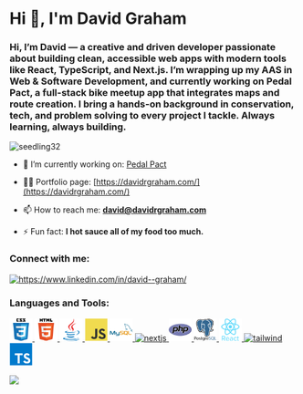<h1 align="left">Hi 👋, I'm David Graham</h1>
<h3 align="left">Hi, I’m David — a creative and driven developer passionate about building clean, accessible web apps with modern tools like React, TypeScript, and Next.js. I’m wrapping up my AAS in Web & Software Development, and currently working on Pedal Pact, a full-stack bike meetup app that integrates maps and route creation. I bring a hands-on background in conservation, tech, and problem solving to every project I tackle. Always learning, always building.</h3>

<p align="left"> <img src="https://komarev.com/ghpvc/?username=seedling32&label=Profile%20views&color=0e75b6&style=flat" alt="seedling32" /> </p>

- 🔭 I’m currently working on: [Pedal Pact](https://pedal-pact-seven.vercel.app/)

- 👨‍💻 Portfolio page: [https://davidrgraham.com/](https://davidrgraham.com/)

- 📫 How to reach me: **david@davidrgraham.com**

- ⚡ Fun fact: **I hot sauce all of my food too much.**

<h3 align="left">Connect with me:</h3>
<p align="left">
<a href="https://linkedin.com/in/https://www.linkedin.com/in/david--graham/" target="blank"><img align="center" src="https://raw.githubusercontent.com/rahuldkjain/github-profile-readme-generator/master/src/images/icons/Social/linked-in-alt.svg" alt="https://www.linkedin.com/in/david--graham/" height="30" width="40" /></a>
</p>

<h3 align="left">Languages and Tools:</h3>
<p align="left"> <a href="https://www.w3schools.com/css/" target="_blank" rel="noreferrer"> <img src="https://raw.githubusercontent.com/devicons/devicon/master/icons/css3/css3-original-wordmark.svg" alt="css3" width="40" height="40"/> </a> <a href="https://www.w3.org/html/" target="_blank" rel="noreferrer"> <img src="https://raw.githubusercontent.com/devicons/devicon/master/icons/html5/html5-original-wordmark.svg" alt="html5" width="40" height="40"/> </a> <a href="https://www.java.com" target="_blank" rel="noreferrer"> <img src="https://raw.githubusercontent.com/devicons/devicon/master/icons/java/java-original.svg" alt="java" width="40" height="40"/> </a> <a href="https://developer.mozilla.org/en-US/docs/Web/JavaScript" target="_blank" rel="noreferrer"> <img src="https://raw.githubusercontent.com/devicons/devicon/master/icons/javascript/javascript-original.svg" alt="javascript" width="40" height="40"/> </a> <a href="https://www.mysql.com/" target="_blank" rel="noreferrer"> <img src="https://raw.githubusercontent.com/devicons/devicon/master/icons/mysql/mysql-original-wordmark.svg" alt="mysql" width="40" height="40"/> </a> <a href="https://nextjs.org/" target="_blank" rel="noreferrer"> <img src="https://cdn.worldvectorlogo.com/logos/nextjs-2.svg" alt="nextjs" width="40" height="40"/> </a> <a href="https://www.php.net" target="_blank" rel="noreferrer"> <img src="https://raw.githubusercontent.com/devicons/devicon/master/icons/php/php-original.svg" alt="php" width="40" height="40"/> </a> <a href="https://www.postgresql.org" target="_blank" rel="noreferrer"> <img src="https://raw.githubusercontent.com/devicons/devicon/master/icons/postgresql/postgresql-original-wordmark.svg" alt="postgresql" width="40" height="40"/> </a> <a href="https://reactjs.org/" target="_blank" rel="noreferrer"> <img src="https://raw.githubusercontent.com/devicons/devicon/master/icons/react/react-original-wordmark.svg" alt="react" width="40" height="40"/> </a> <a href="https://tailwindcss.com/" target="_blank" rel="noreferrer"> <img src="https://www.vectorlogo.zone/logos/tailwindcss/tailwindcss-icon.svg" alt="tailwind" width="40" height="40"/> </a> <a href="https://www.typescriptlang.org/" target="_blank" rel="noreferrer"> <img src="https://raw.githubusercontent.com/devicons/devicon/master/icons/typescript/typescript-original.svg" alt="typescript" width="40" height="40"/> </a> </p>

<p>
  <img src="https://github-readme-streak-stats.herokuapp.com/?user=Seedling32&theme=dark&hide_border=false&border_radius=5" />
</p>
